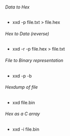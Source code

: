 ###### Data to Hex
* xxd -p file.txt > file.hex

###### Hex to Data (reverse)
* xxd -r -p file.hex > file.txt

###### File to Binary representation
* xxd -p -b 

###### Hexdump of file
* xxd file.bin

###### Hex as a C array
* xxd -i file.bin
